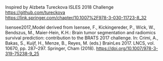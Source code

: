 Inspired by Alzbeta Tureckova ISLES 2018 Challenge
https://github.com/tureckova
https://link.springer.com/chapter/10.1007%2F978-3-030-11723-8_32

Isensee2017_Model derived from 
Isensee, F., Kickingereder, P., Wick, W., Bendszus, M., Maier-Hein, K.H.: Brain tumor segmentation and radiomics survival prediction: contribution to the BRATS 2017 challenge. In: Crimi, A., Bakas, S., Kuijf, H., Menze, B., Reyes, M. (eds.) BrainLes 2017. LNCS, vol. 10670, pp. 287–297. Springer, Cham (2018).  https://doi.org/10.1007/978-3-319-75238-9_25